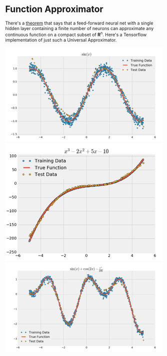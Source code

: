 # Function Approximator

There's a [theorem](https://en.wikipedia.org/wiki/Universal_approximation_theorem) that says that a feed-forward neural net with a single hidden layer containing a finite number of neurons can approximate any continuous function on a compact subset of **R**<sup>n</sup>. Here's a Tensorflow implementation of just such a Universal Approximator.

![Sine](https://github.com/neal-o-r/function_approx/blob/master/sin.png)
![Cubic](https://github.com/neal-o-r/function_approx/blob/master/cubic.png)
![More Complex](https://github.com/neal-o-r/function_approx/blob/master/more_complex.png)
